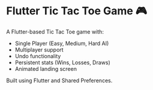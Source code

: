 # Flutter Tic Tac Toe Game 🎮

A Flutter-based Tic Tac Toe game with:

- Single Player (Easy, Medium, Hard AI)
- Multiplayer support
- Undo functionality
- Persistent stats (Wins, Losses, Draws)
- Animated landing screen

Built using Flutter and Shared Preferences.
